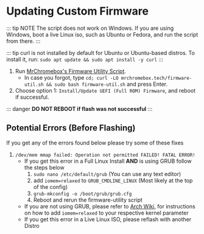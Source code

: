 # Updating Custom Firmware

::: tip NOTE
The script does not work on Windows. If you are using Windows, boot a live Linux iso, such as Ubuntu or Fedora, and run the script from there.
:::

::: tip
curl is not installed by default for Ubuntu or Ubuntu-based distros. To install it, run: `sudo apt update && sudo apt install -y curl`
:::

1. Run [MrChromebox's Firmware Utility Script](https://mrchromebox.tech/#fwscript).
   - In case you forgot, type `cd; curl -LO mrchromebox.tech/firmware-util.sh && sudo bash firmware-util.sh` and press Enter.
2. Choose option 1: `Install/Update UEFI (Full ROM) Firmware`, and reboot if successful.

::: danger
**DO NOT REBOOT if flash was not successful**
:::

## Potential Errors (Before Flashing)

If you get any of the errors found below please try some of these fixes

1. `/dev/mem mmap failed: Operation not permitted
FAILED!
FATAL ERROR!`
   - If you get this error in a Full Linux Install **AND** is using GRUB follow the steps below
     1. `sudo nano /etc/default/grub` (You can use any text editor)
     2. add `iomem=relaxed` to `GRUB_CMDLINE_LINUX` (Most likely at the top of the config)
     3. `grub-mkconfig -o /boot/grub/grub.cfg`
     4. Reboot and rerun the firmware-utility script
   - If you are not using GRUB, please refer to [Arch Wiki](wiki.archlinux.org/title/Kernel_parameters), for instructions on how to add `iomem=relaxed` to your respective kernel parameter
   - If you get this error in a Live Linux ISO, please reflash with another Distro
